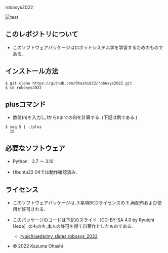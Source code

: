 robosys2022

![test](https://github.com/Ohashi822/robosys2022/actions/workflows/test.yml/badge.svg)

## このレポジトリについて
* このソフトウェアパッケージはロボットシステム学を学習するためのものである.

## インストール方法 
```
$ git clone https://github.com/Ohashi822/robosys2022.git
$ cd robosys2022
```

## plusコマンド
* 数値(n)を入力し,1からnまでの和を計算する. (下記は例である.)
```　
$ seq 5 | ./plus
  15
```

## 必要なソフトウェア
* Python　3.7 ～ 3.10

* Ubuntu22.04では動作確認済み.

## ライセンス
* このソフトウェアパッケージは,３条項BCDライセンスの下,再配布および使用が許可される.

* このパッケージのコードは下記のスライド（CC-BY-SA 4.0 by Ryuichi Ueda）のものを,本人の許可を得て自著作としたものである.
  * [ryuichiueda/my_slides robosys_2022](https://github.com/ryuichiueda/my_slides/tree/master/robosys_2022)
 
* © 2022 Kazuma Ohashi

